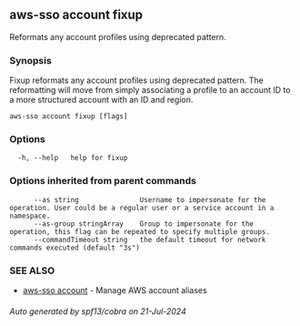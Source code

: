 ## aws-sso account fixup

Reformats any account profiles using deprecated pattern.

### Synopsis

Fixup reformats any account profiles using deprecated pattern.
The reformatting will move from simply associating a profile to 
an account ID to a more structured account with an ID and 
region.

```
aws-sso account fixup [flags]
```

### Options

```
  -h, --help   help for fixup
```

### Options inherited from parent commands

```
      --as string               Username to impersonate for the operation. User could be a regular user or a service account in a namespace.
      --as-group stringArray    Group to impersonate for the operation, this flag can be repeated to specify multiple groups.
      --commandTimeout string   the default timeout for network commands executed (default "3s")
```

### SEE ALSO

* [aws-sso account](aws-sso_account.md)	 - Manage AWS account aliases

###### Auto generated by spf13/cobra on 21-Jul-2024
